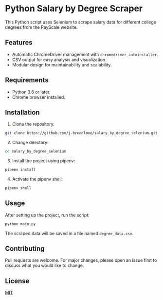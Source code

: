 # Python Salary by Degree Scraper

This Python script uses Selenium to scrape salary data for different college degrees from the PayScale website.

## Features

- Automatic ChromeDriver management with `chromedriver_autoinstaller`.
- CSV output for easy analysis and visualization.
- Modular design for maintainability and scalability.

## Requirements

- Python 3.6 or later.
- Chrome browser installed.

## Installation

1. Clone the repository:

```bash
git clone https://github.com/j-breedlove/salary_by_degree_selenium.git
```
2. Change directory:
```bash
cd salary_by_degree_selenium
```
3. Install the project using pipenv:

```bash
pipenv install
```

4. Activate the pipenv shell:

```bash
pipenv shell
```

## Usage

After setting up the project, run the script:

```bash
python main.py
```

The scraped data will be saved in a file named `degree_data.csv`.

## Contributing

Pull requests are welcome. For major changes, please open an issue first to discuss what you would like to change.

## License

[MIT](https://choosealicense.com/licenses/mit/)
